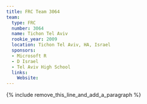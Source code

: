 ```yaml
---
title: FRC Team 3064
team:
  type: FRC
  number: 3064
  name: Tichon Tel Aviv
  rookie_year: 2009
  location: Tichon Tel Aviv, HA, Israel
  sponsors:
  - Microsoft R
  - D Israel
  - Tel Aviv High School
  links:
    Website:
---
```


{% include remove_this_line_and_add_a_paragraph %}